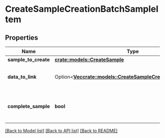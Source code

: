 # CreateSampleCreationBatchSampleItem

## Properties

Name | Type | Description | Notes
------------ | ------------- | ------------- | -------------
**sample_to_create** | [**crate::models::CreateSample**](CreateSample.md) |  | 
**data_to_link** | Option<[**Vec<crate::models::CreateSampleCreationBatchDataItem>**](CreateSampleCreationBatchDataItem.md)> | The data to be linked to the new sample. | [optional]
**complete_sample** | **bool** | Indicates whether the sample must be completed. | 

[[Back to Model list]](../README.md#documentation-for-models) [[Back to API list]](../README.md#documentation-for-api-endpoints) [[Back to README]](../README.md)


